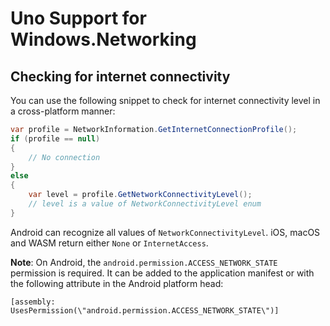 # Uno Support for Windows.Networking

## Checking for internet connectivity

You can use the following snippet to check for internet connectivity level in a cross-platform manner:

``` C#
var profile = NetworkInformation.GetInternetConnectionProfile();
if (profile == null)
{
    // No connection
}
else
{
    var level = profile.GetNetworkConnectivityLevel();
    // level is a value of NetworkConnectivityLevel enum
}
```


Android can recognize all values of `NetworkConnectivityLevel`. iOS, macOS and WASM return either `None` or `InternetAccess`.


**Note**: On Android, the `android.permission.ACCESS_NETWORK_STATE` permission is required. It can be added to the application manifest or with the following attribute in the Android platform head:
```
[assembly: UsesPermission(\"android.permission.ACCESS_NETWORK_STATE\")]
```